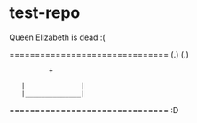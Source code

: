 # test-repo

Queen Elizabeth is dead :(













===============================
        (.)         (.)
      
              +
              
       |              | 
       |______________|
===============================
:D
